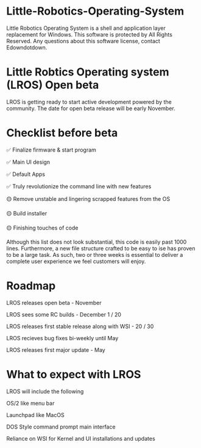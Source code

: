 # Little-Robotics-Operating-System
Little Robotics Operating System is a shell and application layer replacement for Windows. This software is protected by All Rights Reserved. Any questions about this software license, contact Edowndotdown.
# Little Robtics Operating system (LROS) Open beta
LROS is getting ready to start active development powered by the community. The date for open beta release will be early November. 

# Checklist before beta
✅ Finalize firmware & start program


✅ Main UI design


✅ Default Apps


✅ Truly revolutionize the command line with new features


🟡 Remove unstable and lingering scrapped features from the OS


🟡 Build installer


🟡 Finishing touches of code

Although this list does not look substantial, this code is easily past 1000 lines. Furthermore, a new file structure crafted to be easy to ise has proven to be a large task. As such, two or three weeks is essential to deliver a complete user experience we feel customers will enjoy. 


# Roadmap
LROS releases open beta - November

LROS sees some RC builds - December 1 / 20

LROS releases first stable release along with WSI - 20 / 30

LROS recieves bug fixes bi-weekly until May

LROS releases first major update - May

# What to expect with LROS

LROS will include the following

OS/2 like menu bar

Launchpad like MacOS

DOS Style command prompt main interface

Reliance on WSI for Kernel and UI installations and updates
